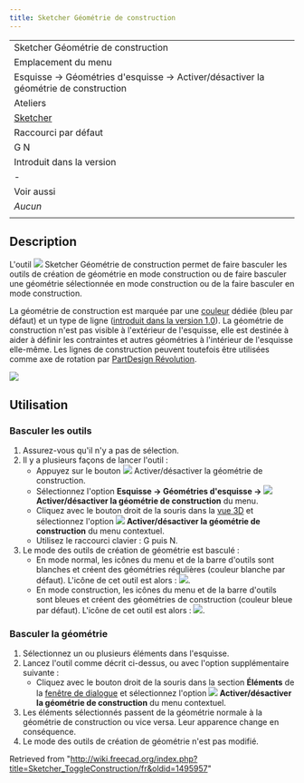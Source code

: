 ```yaml
---
title: Sketcher Géométrie de construction
---
```

|  |
| --- |
| Sketcher Géométrie de construction |
| Emplacement du menu |
| Esquisse → Géométries d'esquisse → Activer/désactiver la géométrie de construction |
| Ateliers |
| [Sketcher](/Sketcher_Workbench/fr "Sketcher Workbench/fr") |
| Raccourci par défaut |
| G N |
| Introduit dans la version |
| - |
| Voir aussi |
| *Aucun* |
|  |

## Description

L'outil ![](/images/Sketcher_ToggleConstruction.svg) Sketcher Géométrie de construction permet de faire basculer les outils de création de géométrie en mode construction ou de faire basculer une géométrie sélectionnée en mode construction ou de la faire basculer en mode construction.

La géométrie de construction est marquée par une [couleur](/Sketcher_Preferences/fr#Apparence "Sketcher Preferences/fr") dédiée (bleu par défaut) et un type de ligne ([introduit dans la version 1.0](/Release_notes_1.0/fr "Release notes 1.0/fr")). La géométrie de construction n'est pas visible à l'extérieur de l'esquisse, elle est destinée à aider à définir les contraintes et autres géométries à l'intérieur de l'esquisse elle-même. Les lignes de construction peuvent toutefois être utilisées comme axe de rotation par [PartDesign Révolution](/PartDesign_Revolution/fr "PartDesign Revolution/fr").

![](/images/Sketcher_ConstructionMode_fr_01.png)

## Utilisation

### Basculer les outils

1. Assurez-vous qu'il n'y a pas de sélection.
2. Il y a plusieurs façons de lancer l'outil :
   * Appuyez sur le bouton ![](/images/Sketcher_ToggleConstruction.svg) Activer/désactiver la géométrie de construction.
   * Sélectionnez l'option **Esquisse → Géométries d'esquisse → ![](/images/Sketcher_ToggleConstruction.svg) Activer/désactiver la géométrie de construction** du menu.
   * Cliquez avec le bouton droit de la souris dans la [vue 3D](/3D_view/fr "3D view/fr") et sélectionnez l'option **![](/images/Sketcher_ToggleConstruction.svg) Activer/désactiver la géométrie de construction** du menu contextuel.
   * Utilisez le raccourci clavier : G puis N.
3. Le mode des outils de création de géométrie est basculé :
   * En mode normal, les icônes du menu et de la barre d'outils sont blanches et créent des géométries régulières (couleur blanche par défaut). L'icône de cet outil est alors : ![](/images/Sketcher_ToggleConstruction.svg).
   * En mode construction, les icônes du menu et de la barre d'outils sont bleues et créent des géométries de construction (couleur bleue par défaut). L'icône de cet outil est alors : ![](/images/Sketcher_ToggleConstruction_Constr.svg).

### Basculer la géométrie

1. Sélectionnez un ou plusieurs éléments dans l'esquisse.
2. Lancez l'outil comme décrit ci-dessus, ou avec l'option supplémentaire suivante :
   * Cliquez avec le bouton droit de la souris dans la section **Éléments** de la [fenêtre de dialogue](/Sketcher_Dialog/fr "Sketcher Dialog/fr") et sélectionnez l'option **![](/images/Sketcher_ToggleConstruction.svg) Activer/désactiver la géométrie de construction** du menu contextuel.
3. Les éléments sélectionnés passent de la géométrie normale à la géométrie de construction ou vice versa. Leur apparence change en conséquence.
4. Le mode des outils de création de géométrie n'est pas modifié.

Retrieved from "<http://wiki.freecad.org/index.php?title=Sketcher_ToggleConstruction/fr&oldid=1495957>"